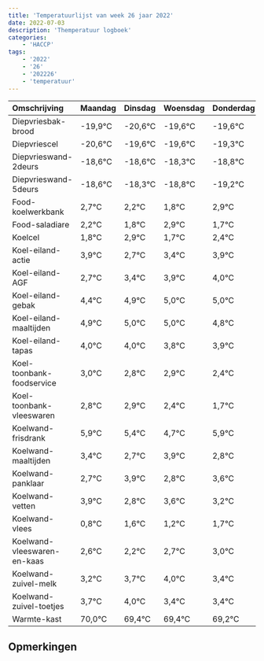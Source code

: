 ```yaml
---
title: 'Temperatuurlijst van week 26 jaar 2022'
date: 2022-07-03
description: 'Themperatuur logboek'
categories:
    - 'HACCP'
tags:
    - '2022'
    - '26'
    - '202226'
    - 'temperatuur'
---
```

|Omschrijving|Maandag|Dinsdag|Woensdag|Donderdag|Vrijdag|Zaterdag|Zondag|
|:---|:---|:---|:---|:---|:---|:---|:---|
|Diepvriesbak-brood|-19,9°C|-20,6°C|-19,6°C|-19,6°C|-19,3°C|-19,8°C|-20,2°C|
|Diepvriescel|-20,6°C|-19,6°C|-19,6°C|-19,3°C|-19,8°C|-20,2°C|-19,1°C|
|Diepvrieswand-2deurs|-18,6°C|-18,6°C|-18,3°C|-18,8°C|-19,2°C|-18,1°C|-19,3°C|
|Diepvrieswand-5deurs|-18,6°C|-18,3°C|-18,8°C|-19,2°C|-18,1°C|-19,3°C|-18,6°C|
|Food-koelwerkbank|2,7°C|2,2°C|1,8°C|2,9°C|1,7°C|2,4°C|2,9°C|
|Food-saladiare|2,2°C|1,8°C|2,9°C|1,7°C|2,4°C|2,9°C|3,0°C|
|Koelcel|1,8°C|2,9°C|1,7°C|2,4°C|2,9°C|3,0°C|3,0°C|
|Koel-eiland-actie|3,9°C|2,7°C|3,4°C|3,9°C|4,0°C|4,0°C|3,8°C|
|Koel-eiland-AGF|2,7°C|3,4°C|3,9°C|4,0°C|4,0°C|3,8°C|3,9°C|
|Koel-eiland-gebak|4,4°C|4,9°C|5,0°C|5,0°C|4,8°C|4,9°C|4,4°C|
|Koel-eiland-maaltijden|4,9°C|5,0°C|5,0°C|4,8°C|4,9°C|4,4°C|3,7°C|
|Koel-eiland-tapas|4,0°C|4,0°C|3,8°C|3,9°C|3,4°C|2,7°C|3,9°C|
|Koel-toonbank-foodservice|3,0°C|2,8°C|2,9°C|2,4°C|1,7°C|2,9°C|1,8°C|
|Koel-toonbank-vleeswaren|2,8°C|2,9°C|2,4°C|1,7°C|2,9°C|1,8°C|2,6°C|
|Koelwand-frisdrank|5,9°C|5,4°C|4,7°C|5,9°C|4,8°C|5,6°C|5,2°C|
|Koelwand-maaltijden|3,4°C|2,7°C|3,9°C|2,8°C|3,6°C|3,2°C|3,7°C|
|Koelwand-panklaar|2,7°C|3,9°C|2,8°C|3,6°C|3,2°C|3,7°C|4,0°C|
|Koelwand-vetten|3,9°C|2,8°C|3,6°C|3,2°C|3,7°C|4,0°C|3,4°C|
|Koelwand-vlees|0,8°C|1,6°C|1,2°C|1,7°C|2,0°C|1,4°C|1,4°C|
|Koelwand-vleeswaren-en-kaas|2,6°C|2,2°C|2,7°C|3,0°C|2,4°C|2,4°C|2,2°C|
|Koelwand-zuivel-melk|3,2°C|3,7°C|4,0°C|3,4°C|3,4°C|3,2°C|2,4°C|
|Koelwand-zuivel-toetjes|3,7°C|4,0°C|3,4°C|3,4°C|3,2°C|2,4°C|4,0°C|
|Warmte-kast|70,0°C|69,4°C|69,4°C|69,2°C|68,4°C|70,0°C|69,1°C|

## Opmerkingen


